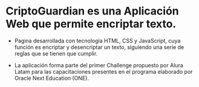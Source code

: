 <h1><strong>CriptoGuardian es una Aplicación Web que permite encriptar texto.</strong></h1>

- Pagina desarrollada con tecnología HTML, CSS y JavaScript, cuya función es encriptar y desencriptar un texto, siguiendo una serie de reglas que se tienen que cumplir.

- La aplicación forma parte del primer Challenge propuesto por Alura Latam para las capacitaciones presentes en el programa elaborado por Oracle Next Education (ONE).
